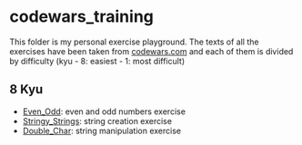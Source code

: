 # codewars_training

This folder is my personal exercise playground. The texts of all the exercises have been taken from [codewars.com](https://www.codewars.com) and each of them is divided by difficulty (kyu - 8: easiest - 1: most difficult)

## 8 Kyu

- [Even_Odd](JavaScript/8_kyu/Even_Odd.js): even and odd numbers exercise
- [Stringy_Strings](JavaScript/8_kyu/Stringy_Strings.js): string creation exercise
- [Double_Char](JavaScript/8_kyu/Double_Char.js): string manipulation exercise
